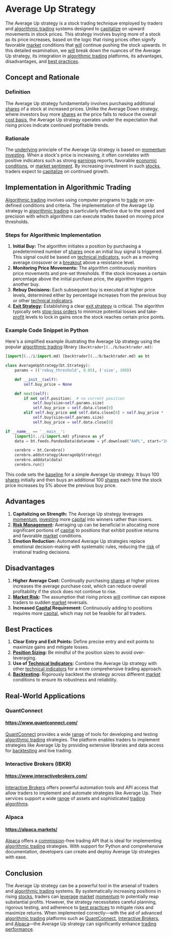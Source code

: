 # Average Up Strategy

The Average Up strategy is a stock trading technique employed by traders and [algorithmic trading](../a/algorithmic_trading.md) systems designed to [capitalize](../c/capitalize.md) on upward movements in stock prices. This strategy involves buying more of a stock as its price increases, based on the logic that rising prices often signify favorable [market](../m/market.md) conditions that [will](../w/will.md) continue pushing the stock upwards. In this detailed examination, we [will](../w/will.md) break down the nuances of the Average Up strategy, its integration in [algorithmic trading](../a/algorithmic_trading.md) platforms, its advantages, disadvantages, and [best practices](../b/best_practices.md).

## Concept and Rationale

### Definition
The Average Up strategy fundamentally involves purchasing additional [shares](../s/shares.md) of a stock at increased prices. Unlike the Average Down strategy, where investors buy more [shares](../s/shares.md) as the price falls to reduce the overall [cost basis](../c/cost_basis.md), the Average Up strategy operates under the expectation that rising prices indicate continued profitable trends.

### Rationale
The [underlying](../u/underlying.md) principle of the Average Up strategy is based on [momentum investing](../m/momentum_investing.md). When a stock's price is increasing, it often correlates with positive indicators such as strong [earnings](../e/earnings.md) reports, favorable [economic conditions](../e/economic_conditions.md), or [market sentiment](../m/market_sentiment.md). By increasing investment in such [stocks](../s/stock.md), traders expect to [capitalize](../c/capitalize.md) on continued growth.

## Implementation in Algorithmic Trading

[Algorithmic trading](../a/algorithmic_trading.md) involves using computer programs to [trade](../t/trade.md) on pre-defined conditions and criteria. The implementation of the Average Up strategy in [algorithmic trading](../a/algorithmic_trading.md) is particularly effective due to the speed and precision with which algorithms can execute trades based on moving price thresholds.

### Steps for Algorithmic Implementation

1. **Initial Buy:** The algorithm initiates a position by purchasing a predetermined number of [shares](../s/shares.md) once an initial buy signal is triggered. This signal could be based on [technical indicators](../t/technical_indicators.md), such as a moving average crossover or a [breakout](../b/breakout.md) above a resistance level.
2. **Monitoring Price Movements:** The algorithm continuously monitors price movements and pre-set thresholds. If the stock increases a certain percentage above the initial purchase price, the algorithm triggers another buy.
3. **Rebuy Decisions:** Each subsequent buy is executed at higher price levels, determined either by percentage increases from the previous buy or other [technical indicators](../t/technical_indicators.md).
4. **[Exit Strategy](../e/exit_strategy.md):** Establishing a clear [exit strategy](../e/exit_strategy.md) is critical. The algorithm typically sets [stop-loss orders](../s/stop-loss_orders.md) to minimize potential losses and take-[profit](../p/profit.md) levels to lock in gains once the stock reaches certain price points.

### Example Code Snippet in Python

Here's a simplified example illustrating the Average Up strategy using the popular [algorithmic trading](../a/algorithmic_trading.md) library `[Backtrader](../b/backtrader.md)`:

```python
[import](../i/import.md) [backtrader](../b/backtrader.md) as bt

class AverageUpStrategy(bt.Strategy):
    params = (('rebuy_threshold', 0.05), ('size', 100))

    def __init__(self):
        self.buy_price = None

    def next(self):
        if not self.position:  # no current position
            self.buy(size=self.params.size)
            self.buy_price = self.data.close[0]
        elif self.buy_price and self.data.close[0] > self.buy_price * (1 + self.params.rebuy_threshold):
            self.buy(size=self.params.size)
            self.buy_price = self.data.close[0]

if __name__ == '__main__':
    [import](../i/import.md) yfinance as yf
    data = bt.feeds.PandasData(dataname = yf.download("AAPL", start="2020-01-01", end="2021-01-01"))

    cerebro = bt.Cerebro()
    cerebro.addstrategy(AverageUpStrategy)
    cerebro.adddata(data)
    cerebro.run()
```

This code sets the [baseline](../b/baseline.md) for a simple Average Up strategy. It buys 100 [shares](../s/shares.md) initially and then buys an additional 100 [shares](../s/shares.md) each time the stock price increases by 5% above the previous buy price.

## Advantages

1. **Capitalizing on Strength:** The Average Up strategy leverages [momentum](../m/momentum.md), [investing](../i/investing.md) more [capital](../c/capital.md) into winners rather than losers.
2. **[Risk Management](../r/risk_management.md):** Averaging up can be beneficial in allocating more significant portions of [capital](../c/capital.md) to positions that exhibit positive returns and favorable [market](../m/market.md) conditions.
3. **Emotion Reduction:** Automated Average Up strategies replace emotional decision-making with systematic rules, reducing the [risk](../r/risk.md) of irrational trading decisions.

## Disadvantages

1. **Higher Average Cost:** Continually purchasing [shares](../s/shares.md) at higher prices increases the average purchase cost, which can reduce overall profitability if the stock does not continue to rise.
2. **[Market Risk](../m/market_risk.md):** The assumption that rising prices [will](../w/will.md) continue can expose traders to sudden [market](../m/market.md) reversals.
3. **Increased [Capital](../c/capital.md) Requirement:** Continuously adding to positions requires more [capital](../c/capital.md), which may not be feasible for all traders.

## Best Practices

1. **Clear Entry and Exit Points:** Define precise entry and exit points to maximize gains and mitigate losses.
2. **[Position Sizing](../p/position_sizing.md):** Be mindful of the position sizes to avoid over-leveraging.
3. **Use of [Technical Indicators](../t/technical_indicators.md):** Combine the Average Up strategy with other [technical indicators](../t/technical_indicators.md) for a more comprehensive trading approach.
4. **[Backtesting](../b/backtesting.md):** Rigorously backtest the strategy across different [market](../m/market.md) conditions to ensure its robustness and reliability.

## Real-World Applications

### QuantConnect

#### https://www.quantconnect.com/
[QuantConnect](../q/quantconnect.md) provides a wide [range](../r/range.md) of tools for developing and testing [algorithmic trading](../a/algorithmic_trading.md) strategies. The platform enables traders to implement strategies like Average Up by providing extensive libraries and data access for [backtesting](../b/backtesting.md) and live trading.

### Interactive Brokers (IBKR)

#### https://www.interactivebrokers.com/
[Interactive Brokers](../i/interactive_brokers.md) offers powerful automation tools and API access that allow traders to implement and automate strategies like Average Up. Their services support a wide [range](../r/range.md) of assets and sophisticated [trading algorithms](../t/trading_algorithms.md).

### Alpaca

#### https://alpaca.markets/
[Alpaca](../a/alpaca.md) offers a [commission](../c/commission.md)-free trading API that is ideal for implementing [algorithmic trading](../a/algorithmic_trading.md) strategies. With support for Python and comprehensive documentation, developers can create and deploy Average Up strategies with ease.

## Conclusion

The Average Up strategy can be a powerful tool in the arsenal of traders and [algorithmic trading](../a/algorithmic_trading.md) systems. By systematically increasing positions in rising [stocks](../s/stock.md), traders can [leverage](../l/leverage.md) [market](../m/market.md) [momentum](../m/momentum.md) to potentially reap substantial profits. However, the strategy necessitates careful planning, rigorous testing, and adherence to [best practices](../b/best_practices.md) to mitigate risks and maximize returns. When implemented correctly—with the aid of advanced [algorithmic trading](../a/algorithmic_trading.md) platforms such as [QuantConnect](../q/quantconnect.md), [Interactive Brokers](../i/interactive_brokers.md), and [Alpaca](../a/alpaca.md)—the Average Up strategy can significantly enhance [trading performance](../t/trading_performance.md).